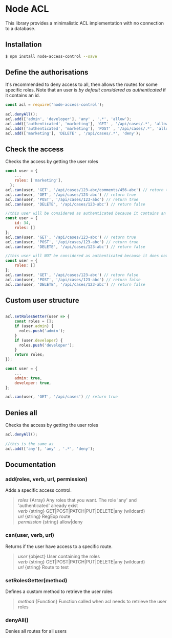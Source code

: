 # Node ACL

This library provides a minimalistic ACL implementation with no connection to a database.


## Installation
```bash
$ npm install node-access-control --save
```

## Define the authorisations
It's recommended to deny access to all, then allows the routes for some specific roles.
Note that an user is *by default considered as authenticated* if it contains an id.

```js
const acl = require('node-access-control');  
  
acl.denyAll();
acl.add(['admin', 'developer'], 'any' , '.*', 'allow');
acl.add(['authenticated', 'marketing'], 'GET' , '/api/cases/.*', 'allow');
acl.add(['authenticated', 'marketing'], 'POST' , '/api/cases/.*', 'allow');
acl.add(['marketing'], 'DELETE' , '/api/cases/.*', 'deny');
```

## Check the access
Checks the access by getting the user roles
```js
const user = {
    ...
    roles: ['marketing'],
  };
acl.can(user, 'GET', '/api/cases/123-abc/comments/456-abc') // return true
acl.can(user, 'GET', '/api/cases/123-abc') // return true
acl.can(user, 'POST', '/api/cases/123-abc') // return true
acl.can(user, 'DELETE', '/api/cases/123-abc') // return false
```
```js
//this user will be considered as authenticated because it contains an id
const user = {
    id: 34,
    roles: []
};
acl.can(user, 'GET', '/api/cases/123-abc') // return true
acl.can(user, 'POST', '/api/cases/123-abc') // return true
acl.can(user, 'DELETE', '/api/cases/123-abc') // return false
```
```js
//this user will NOT be considered as authenticated because it does not contains any id
const user = {
    roles: []
};
acl.can(user, 'GET', '/api/cases/123-abc') // return false
acl.can(user, 'POST', '/api/cases/123-abc') // return false
acl.can(user, 'DELETE', '/api/cases/123-abc') // return false
```

## Custom user structure
```js

acl.setRolesGetter(user => {
    const roles = [];
    if (user.admin) {
      roles.push('admin');
    }
    if (user.developer) {
      roles.push('developer');
    }
    return roles;
});

const user = {
    ...
    admin: true,
    developer: true,
};

acl.can(user, 'GET', '/api/cases') // return true
```

## Denies all 
Checks the access by getting the user roles  
```js
acl.denyAll();
  
//this is the same as 
acl.add(['any'], 'any' , '.*', 'deny');
```

## Documentation

### add(roles, verb, url, permission)
Adds a specific access control.  

>*roles* {Array<string>} Any roles that you want. The role 'any' and 'authenticated' already exist  
*verb* {string} GET|POST|PATCH|PUT|DELETE|any (wildcard)  
*url* {string} RegExp route  
*permission* {string} allow|deny  
  
### can(user, verb, url)
Returns if the user have access to a specific route.  

>*user* {object} User containing the roles  
*verb* {string} GET|POST|PATCH|PUT|DELETE|any (wildcard)  
*url* {string} Route to test  

### setRolesGetter(method)  
Defines a custom method to retrieve the user roles  

>*method* {Function} Function called when acl needs to retrieve the user roles  

### denyAll()  
Denies all routes for all users  

